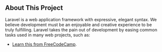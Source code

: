 ## About This Project

Laravel is a web application framework with expressive, elegant syntax. We believe development must be an enjoyable and creative experience to be truly fulfilling. Laravel takes the pain out of development by easing common tasks used in many web projects, such as:

- [Learn this from FreeCodeCamp](https://youtu.be/MG1kt_wiIz0?si=Xv6y_3iZSriNikv7).